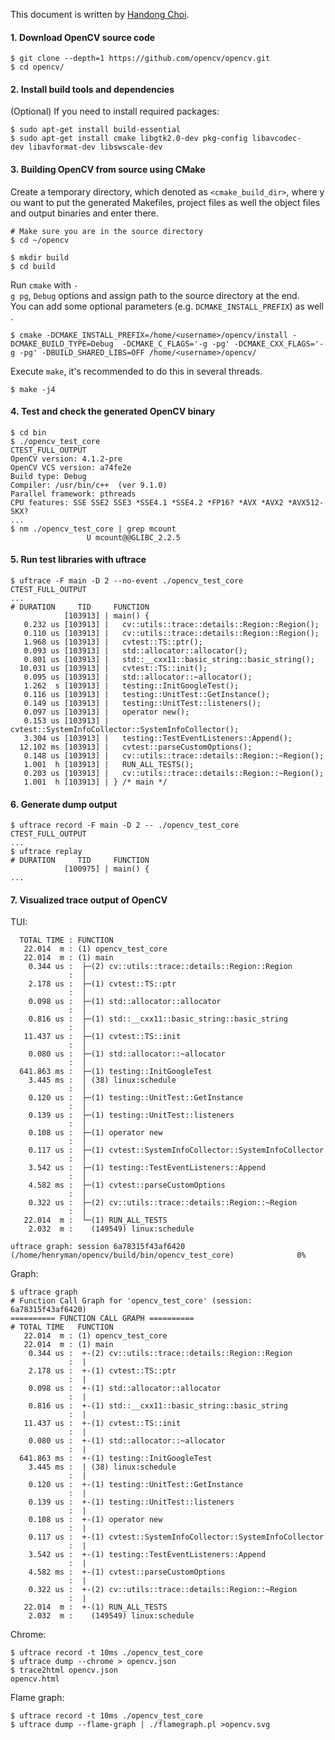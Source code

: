 This document is written by [Handong Choi](https://github.com/henrychoi7).

#### 1. Download OpenCV source code

```
$ git clone --depth=1 https://github.com/opencv/opencv.git
$ cd opencv/
```

#### 2. Install build tools and dependencies

(Optional) If you need to install required packages:
```
$ sudo apt-get install build-essential
$ sudo apt-get install cmake libgtk2.0-dev pkg-config libavcodec-dev libavformat-dev libswscale-dev
```

#### 3. Building OpenCV from source using CMake

Create a temporary directory, which denoted as `<cmake_build_dir>`, where you want to put the generated Makefiles, project files as well the object files and output binaries and enter there.
```
# Make sure you are in the source directory
$ cd ~/opencv

$ mkdir build
$ cd build
```

Run `cmake` with `-g pg`, `Debug` options and assign path to the source directory at the end. You can add some optional parameters (e.g. `DCMAKE_INSTALL_PREFIX`) as well.
```
$ cmake -DCMAKE_INSTALL_PREFIX=/home/<username>/opencv/install -DCMAKE_BUILD_TYPE=Debug  -DCMAKE_C_FLAGS='-g -pg' -DCMAKE_CXX_FLAGS='-g -pg' -DBUILD_SHARED_LIBS=OFF /home/<username>/opencv/
```

Execute `make`, it's recommended to do this in several threads.
```
$ make -j4
```

#### 4. Test and check the generated OpenCV binary

```
$ cd bin
$ ./opencv_test_core
CTEST_FULL_OUTPUT
OpenCV version: 4.1.2-pre
OpenCV VCS version: a74fe2e
Build type: Debug
Compiler: /usr/bin/c++  (ver 9.1.0)
Parallel framework: pthreads
CPU features: SSE SSE2 SSE3 *SSE4.1 *SSE4.2 *FP16? *AVX *AVX2 *AVX512-SKX?
...
$ nm ./opencv_test_core | grep mcount
                 U mcount@@GLIBC_2.2.5
```

#### 5. Run test libraries with uftrace

```
$ uftrace -F main -D 2 --no-event ./opencv_test_core
CTEST_FULL_OUTPUT
...
# DURATION     TID     FUNCTION
            [103913] | main() {
   0.232 us [103913] |   cv::utils::trace::details::Region::Region();
   0.110 us [103913] |   cv::utils::trace::details::Region::Region();
   1.968 us [103913] |   cvtest::TS::ptr();
   0.093 us [103913] |   std::allocator::allocator();
   0.801 us [103913] |   std::__cxx11::basic_string::basic_string();
  10.031 us [103913] |   cvtest::TS::init();
   0.095 us [103913] |   std::allocator::~allocator();
   1.262  s [103913] |   testing::InitGoogleTest();
   0.116 us [103913] |   testing::UnitTest::GetInstance();
   0.149 us [103913] |   testing::UnitTest::listeners();
   0.097 us [103913] |   operator new();
   0.153 us [103913] |   cvtest::SystemInfoCollector::SystemInfoCollector();
   3.304 us [103913] |   testing::TestEventListeners::Append();
  12.102 ms [103913] |   cvtest::parseCustomOptions();
   0.148 us [103913] |   cv::utils::trace::details::Region::~Region();
   1.001  h [103913] |   RUN_ALL_TESTS();
   0.203 us [103913] |   cv::utils::trace::details::Region::~Region();
   1.001  h [103913] | } /* main */
```

#### 6. Generate dump output

```
$ uftrace record -F main -D 2 -- ./opencv_test_core
CTEST_FULL_OUTPUT
...
$ uftrace replay
# DURATION     TID     FUNCTION
            [100975] | main() {
...
```

#### 7. Visualized trace output of OpenCV

TUI:
```
  TOTAL TIME : FUNCTION
   22.014  m : (1) opencv_test_core
   22.014  m : (1) main
    0.344 us :  ├─(2) cv::utils::trace::details::Region::Region
             :  │
    2.178 us :  ├─(1) cvtest::TS::ptr
             :  │
    0.098 us :  ├─(1) std::allocator::allocator
             :  │
    0.816 us :  ├─(1) std::__cxx11::basic_string::basic_string
             :  │
   11.437 us :  ├─(1) cvtest::TS::init
             :  │
    0.080 us :  ├─(1) std::allocator::~allocator
             :  │
  641.863 ms :  ├─(1) testing::InitGoogleTest
    3.445 ms :  │ (38) linux:schedule
             :  │
    0.120 us :  ├─(1) testing::UnitTest::GetInstance
             :  │
    0.139 us :  ├─(1) testing::UnitTest::listeners
             :  │
    0.108 us :  ├─(1) operator new
             :  │
    0.117 us :  ├─(1) cvtest::SystemInfoCollector::SystemInfoCollector
             :  │
    3.542 us :  ├─(1) testing::TestEventListeners::Append
             :  │
    4.582 ms :  ├─(1) cvtest::parseCustomOptions
             :  │
    0.322 us :  ├─(2) cv::utils::trace::details::Region::~Region
             :  │
   22.014  m :  └─(1) RUN_ALL_TESTS
    2.032  m :    (149549) linux:schedule

uftrace graph: session 6a78315f43af6420 (/home/henryman/opencv/build/bin/opencv_test_core)              0%
```

Graph:
```
$ uftrace graph
# Function Call Graph for 'opencv_test_core' (session: 6a78315f43af6420)
========== FUNCTION CALL GRAPH ==========
# TOTAL TIME   FUNCTION
   22.014  m : (1) opencv_test_core
   22.014  m : (1) main
    0.344 us :  +-(2) cv::utils::trace::details::Region::Region
             :  |
    2.178 us :  +-(1) cvtest::TS::ptr
             :  |
    0.098 us :  +-(1) std::allocator::allocator
             :  |
    0.816 us :  +-(1) std::__cxx11::basic_string::basic_string
             :  |
   11.437 us :  +-(1) cvtest::TS::init
             :  |
    0.080 us :  +-(1) std::allocator::~allocator
             :  |
  641.863 ms :  +-(1) testing::InitGoogleTest
    3.445 ms :  | (38) linux:schedule
             :  |
    0.120 us :  +-(1) testing::UnitTest::GetInstance
             :  |
    0.139 us :  +-(1) testing::UnitTest::listeners
             :  |
    0.108 us :  +-(1) operator new
             :  |
    0.117 us :  +-(1) cvtest::SystemInfoCollector::SystemInfoCollector
             :  |
    3.542 us :  +-(1) testing::TestEventListeners::Append
             :  |
    4.582 ms :  +-(1) cvtest::parseCustomOptions
             :  |
    0.322 us :  +-(2) cv::utils::trace::details::Region::~Region
             :  |
   22.014  m :  +-(1) RUN_ALL_TESTS
    2.032  m :    (149549) linux:schedule
```

Chrome:
```
$ uftrace record -t 10ms ./opencv_test_core
$ uftrace dump --chrome > opencv.json
$ trace2html opencv.json
opencv.html
```

Flame graph:
```
$ uftrace record -t 10ms ./opencv_test_core
$ uftrace dump --flame-graph | ./flamegraph.pl >opencv.svg
```
